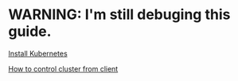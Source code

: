 # WARNING: I'm still debuging this guide.

[Install Kubernetes](install_kubernetes.md)

[How to control cluster from client](client.md)

